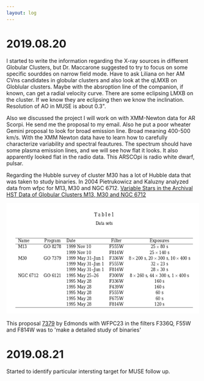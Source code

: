 ```yaml
---
layout: log
---
```


# 2019.08.20

I started to write the information regarding the X-ray sources in different Globular Clusters, but Dr. Maccarone suggested to try to focus on some specific sourddes on narrow field mode. Have to ask Liliana on her AM CVns candidates in globular clusters and also look at the qLMXB on Globlular clusters. Maybe with the absroption line of the companion, if known, can get a radial velocity curve. There are some eclipsing LMXB on the cluster. If we know they are eclipsing then we know the inclination. Resolution of AO in MUSE is about 0.3".


Also we discussed the project I will work on with XMM-Newton data for AR Scorpi. He send me the proposal to my email. Also he put a poor wheater Gemini proposal to look for broad emission line. Broad meaning 400-500 km/s. With the XMM Newton data have to learn how to carefully characterize variability and spectral feautures. The spectrum should have some plasma emission lines, and we will see how flat it looks. It also apparently looked flat in the radio data. This ARSCOpi is radio white dwarf, pulsar.


Regarding the Hubble survey of cluster M30 has a lot of Hubble data that was taken to study binaries. In 2004 Pietrukowicz and Kaluzny analyzed data from wfpc for M13, M30 and NGC 6712. [Variable Stars in the Archival HST Data of Globular Clusters M13, M30 and NGC 6712](https://arxiv.org/abs/astro-ph/0403716)


![](assets/tablem30hst.png)


This proposal [7379](https://archive.stsci.edu/proposal_search.php?mission=hst&id=7379) by Edmonds with WFPC23 in the filters F336Q, F55W and F814W  was to 'make a detailed study of binaries'

 
# 2019.08.21

Started to identify particular intersting target for MUSE follow up.
